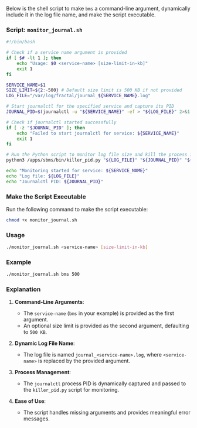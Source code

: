 Below is the shell script to make `bms` a command-line argument, dynamically include it in the log file name, and make the script executable.

### Script: `monitor_journal.sh`
```bash
#!/bin/bash

# Check if a service name argument is provided
if [ $# -lt 1 ]; then
    echo "Usage: $0 <service-name> [size-limit-in-kb]"
    exit 1
fi

SERVICE_NAME=$1
SIZE_LIMIT=${2:-500} # Default size limit is 500 KB if not provided
LOG_FILE="/var/log/fractal/journal_${SERVICE_NAME}.log"

# Start journalctl for the specified service and capture its PID
JOURNAL_PID=$(journalctl -u "${SERVICE_NAME}" -ef > "${LOG_FILE}" 2>&1 & echo $!)

# Check if journalctl started successfully
if [ -z "$JOURNAL_PID" ]; then
    echo "Failed to start journalctl for service: ${SERVICE_NAME}"
    exit 1
fi

# Run the Python script to monitor log file size and kill the process if needed
python3 /apps/sbms/bin/killer_pid.py "${LOG_FILE}" "${JOURNAL_PID}" "${SIZE_LIMIT}" &

echo "Monitoring started for service: ${SERVICE_NAME}"
echo "Log file: ${LOG_FILE}"
echo "Journalctl PID: ${JOURNAL_PID}"
```

### Make the Script Executable
Run the following command to make the script executable:
```bash
chmod +x monitor_journal.sh
```

### Usage
```bash
./monitor_journal.sh <service-name> [size-limit-in-kb]
```

### Example
```bash
./monitor_journal.sh bms 500
```

### Explanation
1. **Command-Line Arguments**:
   - The `service-name` (`bms` in your example) is provided as the first argument.
   - An optional size limit is provided as the second argument, defaulting to `500 KB`.

2. **Dynamic Log File Name**:
   - The log file is named `journal_<service-name>.log`, where `<service-name>` is replaced by the provided argument.

3. **Process Management**:
   - The `journalctl` process PID is dynamically captured and passed to the `killer_pid.py` script for monitoring.

4. **Ease of Use**:
   - The script handles missing arguments and provides meaningful error messages.